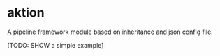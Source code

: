 # aktion
A pipeline framework module based on inheritance and json config file.

[TODO: SHOW a simple example]
